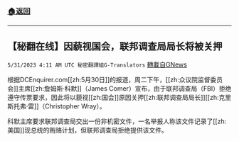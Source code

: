 ###  [:house:返回](README.md)
---


## 【秘翻在线】因藐视国会，联邦调查局局长将被关押
`5/31/2023 4:11 AM UTC 秘密翻譯組G-Translators` [轉載自GNews](https://gnews.org/articles/1344582)

根据DCEnquirer.com[[zh:5月30日]]的报道，周二下午，[[zh:众议院监督委员会]]主席[[zh:詹姆斯·科默]]（James Comer）宣布，由于联邦调查局（FBI）拒绝遵守传票要求，因此将以藐视[[zh:国会]]原因关押[[zh:联邦调查局局长]][[zh:克里斯托弗·雷]]（Christopher Wray）。

科默主席要求联邦调查局交出一份非机密文件，一名举报人称该文件记录了[[zh:美国]]现总统的贿赂计划，但联邦调查局拒绝提供该文件。
